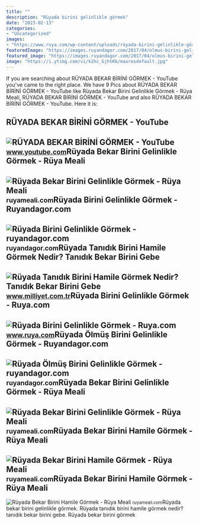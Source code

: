 ```yaml
---
title: ""
description: "Rüyada birini gelinlikle görmek"
date: "2023-02-13"
categories:
- "Uncategorized"
images:
- "https://www.ruya.com/wp-content/uploads/rüyada-birini-gelinlikle-görmek.jpg"
featuredImage: "https://images.ruyandagor.com/2017/04/olmus-birini-gelinlikle-gormek-1829.jpg"
featured_image: "https://images.ruyandagor.com/2017/04/olmus-birini-gelinlikle-gormek-1829.jpg"
image: "https://i.ytimg.com/vi/k2hc_GjhtKk/maxresdefault.jpg"
---
```


If you are searching about RÜYADA BEKAR BİRİNİ GÖRMEK - YouTube you've came to the right place. We have 9 Pics about RÜYADA BEKAR BİRİNİ GÖRMEK - YouTube like Rüyada Bekar Birini Gelinlikle Görmek - Rüya Meali, RÜYADA BEKAR BİRİNİ GÖRMEK - YouTube and also RÜYADA BEKAR BİRİNİ GÖRMEK - YouTube. Here it is:

RÜYADA BEKAR BİRİNİ GÖRMEK - YouTube
------------------------------------

 ![RÜYADA BEKAR BİRİNİ GÖRMEK - YouTube](https://i.ytimg.com/vi/k2hc_GjhtKk/maxresdefault.jpg) <small>www.youtube.com</small>Rüyada Bekar Birini Gelinlikle Görmek - Rüya Meali
--------------------------------------------------

 ![Rüyada Bekar Birini Gelinlikle Görmek - Rüya Meali](http://ruyameali.com/wp-content/uploads/2025/02/1-11.jpg) <small>ruyameali.com</small>Rüyada Birini Gelinlikle Görmek - Ruyandagor.com
------------------------------------------------

 ![Rüyada Birini Gelinlikle Görmek - ruyandagor.com](https://images.ruyandagor.com/2017/04/birini-gelinlikle-gormek-0221.jpg) <small>ruyandagor.com</small>Rüyada Tanıdık Birini Hamile Görmek Nedir? Tanıdık Bekar Birini Gebe
--------------------------------------------------------------------

 ![Rüyada Tanıdık Birini Hamile Görmek Nedir? Tanıdık Bekar Birini Gebe](https://i2.milimaj.com/i/milliyet/75/0x0/5fc67ccc55427e1fa03d0c85.jpg) <small>www.milliyet.com.tr</small>Rüyada Birini Gelinlikle Görmek - Ruya.com
------------------------------------------

 ![Rüyada Birini Gelinlikle Görmek - Ruya.com](https://www.ruya.com/wp-content/uploads/rüyada-birini-gelinlikle-görmek.jpg) <small>www.ruya.com</small>Rüyada Ölmüş Birini Gelinlikle Görmek - Ruyandagor.com
------------------------------------------------------

 ![Rüyada Ölmüş Birini Gelinlikle Görmek - ruyandagor.com](https://images.ruyandagor.com/2017/04/olmus-birini-gelinlikle-gormek-1829.jpg) <small>ruyandagor.com</small>Rüyada Bekar Birini Gelinlikle Görmek - Rüya Meali
--------------------------------------------------

 ![Rüyada Bekar Birini Gelinlikle Görmek - Rüya Meali](https://cdn.pixabay.com/photo/2017/07/10/13/33/wedding-photo-2490163_960_720.jpg) <small>ruyameali.com</small>Rüyada Bekar Birini Hamile Görmek - Rüya Meali
----------------------------------------------

 ![Rüyada Bekar Birini Hamile Görmek - Rüya Meali](http://ruyameali.com/wp-content/uploads/2018/01/38024d515e40a11d6350673b7cc949a3b9f9734a_sad_pregnant_women-1140x760.jpg) <small>ruyameali.com</small>Rüyada Bekar Birini Hamile Görmek - Rüya Meali
----------------------------------------------

 ![Rüyada Bekar Birini Hamile Görmek - Rüya Meali](http://ruyameali.com/wp-content/uploads/2018/01/man-talking-to-girls-with-confidence-768x417.jpg) <small>ruyameali.com</small>Rüyada bekar birini gelinlikle görmek. Rüyada tanıdık birini hamile görmek nedir? tanıdık bekar birini gebe. Rüyada bekar bi̇ri̇ni̇ görmek

